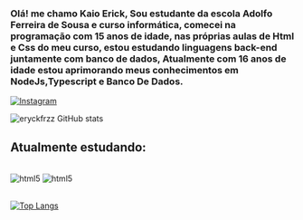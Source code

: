 ### Olá! me chamo Kaio Erick, Sou estudante da escola Adolfo Ferreira de Sousa e curso informática, comecei na programação com 15 anos de idade, nas próprias aulas de Html e Css do meu curso, estou estudando linguagens back-end juntamente com banco de dados, Atualmente com 16 anos de idade estou aprimorando meus conhecimentos em NodeJs,Typescript e Banco De Dados.
[![Instagram](https://img.shields.io/badge/Instagram-E4405F?style=for-the-badge&logo=instagram&logoColor=white)](https://www.instagram.com/kayooerick/)

![eryckfrzz GitHub stats](https://github-readme-stats.vercel.app/api?username=eryckfrzz&show_icons=true&theme=radical)

## Atualmente estudando:

<div style="display: inline_block;"><br/>
    <img aling="center" alt="html5" src="https://img.shields.io/badge/Node.js-43853D?style=for-the-badge&logo=node.js&logoColor=white" />
    <img aling="center" alt="html5" src="https://img.shields.io/badge/TypeScript-007ACC?style=for-the-badge&logo=typescript&logoColor=white" />
</div><br/>



[![Top Langs](https://github-readme-stats.vercel.app/api/top-langs/?username=eryckfrzz)](https://github.com/anuraghazra/github-readme-stats)


